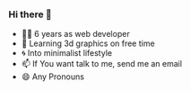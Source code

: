 ### Hi there 👋

- 🧑‍💻 6 years as web developer
- 🌱 Learning 3d graphics on free time
- 🌀 Into minimalist lifestyle
- 📫 If You want talk to me, send me an email
- 😄 Any Pronouns
